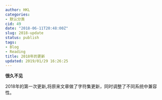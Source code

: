 ```yaml
---
author: HKL
categories:
- 默认分类
cid: 49
date: "2018-06-11T20:48:00Z"
slug: 2018-update
status: publish
tags:
- Blog
- Reading
title: 2018年的更新
updated: 2019/01/29 16:26:25
---
```



**很久不见**

2018年的第一次更新,将原来文章做了字符集更新，同时调整了不同系统中兼容性。